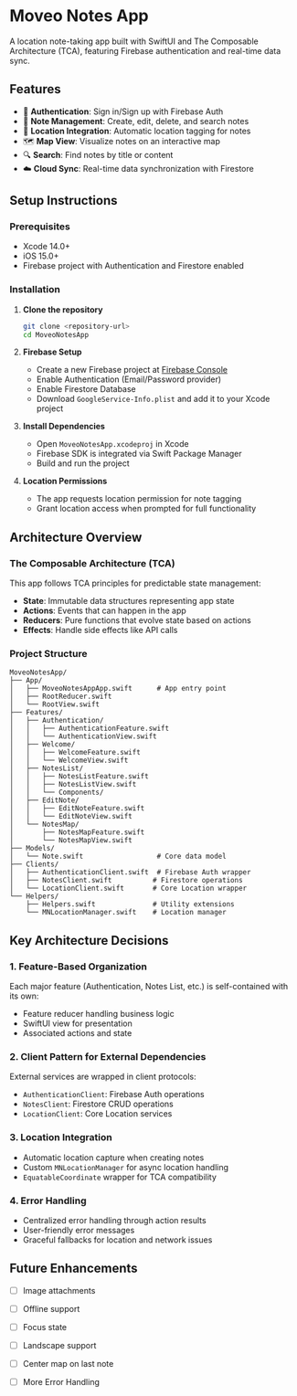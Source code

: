 # Moveo Notes App

A location note-taking app built with SwiftUI and The Composable Architecture (TCA), featuring Firebase authentication and real-time data sync.

## Features

- 🔐 **Authentication**: Sign in/Sign up with Firebase Auth
- 📝 **Note Management**: Create, edit, delete, and search notes
- 📍 **Location Integration**: Automatic location tagging for notes
- 🗺️ **Map View**: Visualize notes on an interactive map
- 🔍 **Search**: Find notes by title or content
- ☁️ **Cloud Sync**: Real-time data synchronization with Firestore

## Setup Instructions

### Prerequisites

- Xcode 14.0+
- iOS 15.0+
- Firebase project with Authentication and Firestore enabled

### Installation

1. **Clone the repository**
   ```bash
   git clone <repository-url>
   cd MoveoNotesApp
   ```

2. **Firebase Setup**
   - Create a new Firebase project at [Firebase Console](https://console.firebase.google.com)
   - Enable Authentication (Email/Password provider)
   - Enable Firestore Database
   - Download `GoogleService-Info.plist` and add it to your Xcode project

3. **Install Dependencies**
   - Open `MoveoNotesApp.xcodeproj` in Xcode
   - Firebase SDK is integrated via Swift Package Manager
   - Build and run the project

4. **Location Permissions**
   - The app requests location permission for note tagging
   - Grant location access when prompted for full functionality

## Architecture Overview

### The Composable Architecture (TCA)

This app follows TCA principles for predictable state management:

- **State**: Immutable data structures representing app state
- **Actions**: Events that can happen in the app
- **Reducers**: Pure functions that evolve state based on actions
- **Effects**: Handle side effects like API calls

### Project Structure

```
MoveoNotesApp/
├── App/
│   ├── MoveoNotesAppApp.swift      # App entry point
│   ├── RootReducer.swift            
│   └── RootView.swift               
├── Features/
│   ├── Authentication/
│   │   ├── AuthenticationFeature.swift
│   │   └── AuthenticationView.swift
│   ├── Welcome/
│   │   ├── WelcomeFeature.swift
│   │   └── WelcomeView.swift
│   ├── NotesList/
│   │   ├── NotesListFeature.swift
│   │   ├── NotesListView.swift
│   │   └── Components/
│   ├── EditNote/
│   │   ├── EditNoteFeature.swift
│   │   └── EditNoteView.swift
│   └── NotesMap/
│       ├── NotesMapFeature.swift
│       └── NotesMapView.swift
├── Models/
│   └── Note.swift                  # Core data model
├── Clients/
│   ├── AuthenticationClient.swift  # Firebase Auth wrapper
│   ├── NotesClient.swift          # Firestore operations
│   └── LocationClient.swift       # Core Location wrapper
└── Helpers/
    ├── Helpers.swift              # Utility extensions
    └── MNLocationManager.swift    # Location manager
```

## Key Architecture Decisions

### 1. Feature-Based Organization
Each major feature (Authentication, Notes List, etc.) is self-contained with its own:
- Feature reducer handling business logic
- SwiftUI view for presentation
- Associated actions and state

### 2. Client Pattern for External Dependencies
External services are wrapped in client protocols:
- `AuthenticationClient`: Firebase Auth operations
- `NotesClient`: Firestore CRUD operations  
- `LocationClient`: Core Location services

### 3. Location Integration
- Automatic location capture when creating notes
- Custom `MNLocationManager` for async location handling
- `EquatableCoordinate` wrapper for TCA compatibility

### 4. Error Handling
- Centralized error handling through action results
- User-friendly error messages
- Graceful fallbacks for location and network issues


## Future Enhancements

- [ ] Image attachments
- [ ] Offline support
- [ ] Focus state
- [ ] Landscape support
- [ ] Center map on last note
- [ ] More Error Handling


